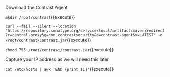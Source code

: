 
Download the Contrast Agent

`mkdir /root/contrast`{{execute}}

`curl --fail --silent --location "https://repository.sonatype.org/service/local/artifact/maven/redirect?r=central-proxy&g=com.contrastsecurity&a=contrast-agent&v=LATEST" -o /root/contrast/contrast.jar`{{execute}}

`chmod 755 /root/contrast/contrast.jar`{{execute}}

Capture your IP address as we will need this later

`cat /etc/hosts | awk 'END {print $1}'`{{execute}}
